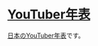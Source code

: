[YouTuber年表](https://okmttdhr.github.io/youtubers-timeline-in-japan/)
====

[日本のYouTuber年表](https://okmttdhr.github.io/youtubers-timeline-in-japan/)です。
